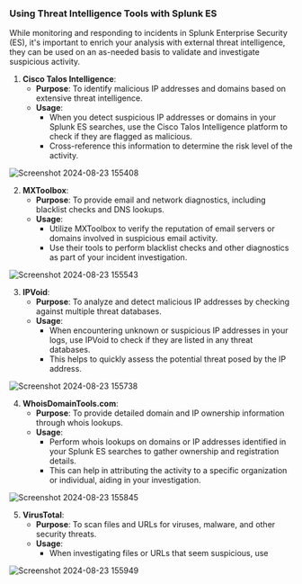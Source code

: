 ### Using Threat Intelligence Tools with Splunk ES

While monitoring and responding to incidents in Splunk Enterprise Security (ES), it's important to enrich your analysis with external threat intelligence, they can be used on an as-needed basis to validate and investigate suspicious activity.

1. **Cisco Talos Intelligence**:
   - **Purpose**: To identify malicious IP addresses and domains based on extensive threat intelligence.
   - **Usage**:
     - When you detect suspicious IP addresses or domains in your Splunk ES searches, use the Cisco Talos Intelligence platform to check if they are flagged as malicious.
     - Cross-reference this information to determine the risk level of the activity.

 ![Screenshot 2024-08-23 155408](https://github.com/user-attachments/assets/0fb1d3fa-b130-4cb2-9d18-a7cb08d1635b)


2. **MXToolbox**:
   - **Purpose**: To provide email and network diagnostics, including blacklist checks and DNS lookups.
   - **Usage**:
     - Utilize MXToolbox to verify the reputation of email servers or domains involved in suspicious email activity.
     - Use their tools to perform blacklist checks and other diagnostics as part of your incident investigation.

![Screenshot 2024-08-23 155543](https://github.com/user-attachments/assets/247b7d7c-6888-4674-8053-cefdc30b8870)

       
3. **IPVoid**:
   - **Purpose**: To analyze and detect malicious IP addresses by checking against multiple threat databases.
   - **Usage**:
     - When encountering unknown or suspicious IP addresses in your logs, use IPVoid to check if they are listed in any threat databases.
     - This helps to quickly assess the potential threat posed by the IP address.
    
![Screenshot 2024-08-23 155738](https://github.com/user-attachments/assets/16ac4c22-3844-47ba-852e-39113c9bb06f)


4. **WhoisDomainTools.com**:
   - **Purpose**: To provide detailed domain and IP ownership information through whois lookups.
   - **Usage**:
     - Perform whois lookups on domains or IP addresses identified in your Splunk ES searches to gather ownership and registration details.
     - This can help in attributing the activity to a specific organization or individual, aiding in your investigation.

![Screenshot 2024-08-23 155845](https://github.com/user-attachments/assets/a84dbeb0-ebb9-4dc9-be49-e0b5f5e9b6ee)

  
5. **VirusTotal**:
   - **Purpose**: To scan files and URLs for viruses, malware, and other security threats.
   - **Usage**:
     - When investigating files or URLs that seem suspicious, use


![Screenshot 2024-08-23 155949](https://github.com/user-attachments/assets/e56225a8-35c1-4469-8ea3-93d9ca6c613e)

